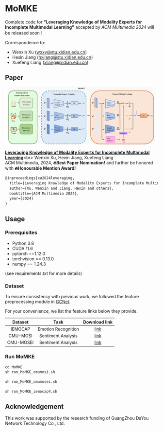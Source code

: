 # MoMKE
Complete code for **"Leveraging Knowledge of Modality Experts for Incomplete Multimodal Learning"** accepted by *ACM Multimedia 2024* will be released soon！

Correspondence to: 
  - Wenxin Xu (wxxv@stu.xidian.edu.cn)
  - Hexin Jiang (hxjiang@stu.xidian.edu.cn)
  - Xuefeng Liang (xliang@xidian.edu.cn)

## Paper

<img src="./figures/MoMKE.png" />

[**Leveraging Knowledge of Modality Experts for Incomplete Multimodal Learning**](https://openreview.net/forum?id=Gt3a8A1wLg&referrer=%5BAuthor%20Console%5D(%2Fgroup%3Fid%3Dacmmm.org%2FACMMM%2F2024%2FConference%2FAuthors%23your-submissions))<br>
Wenxin Xu, Hexin Jiang, Xuefeng Liang<br>
ACM Multimedia, 2024, **🔥Best Paper Nomination!** and further be honored with **🔥Honourable Mention Award!**

```tex
@inproceedings{xu2024leveraging,
  title={Leveraging Knowledge of Modality Experts for Incomplete Multimodal Learning},
  author={Xu, Wenxin and Jiang, Hexin and others},
  booktitle={ACM Multimedia 2024},
  year={2024}
}
```

## Usage

### Prerequisites
- Python 3.8
- CUDA 11.6
- pytorch ==1.12.0
- torchvision == 0.13.0
- numpy == 1.24.3

(see requirements.txt for more details)

### Dataset

To ensure consistency with previous work, we followed the feature preprocessing module in [GCNet](https://github.com/zeroQiaoba/GCNet).

For your convenience, we list the feature links below they provide.

|  Dataset  |                          Task                          |                        Download link                         |
| :-------: | :----------------------------------------------------------: | :----------------------------------------------------------: |
|  IEMOCAP  |         Emotion Recognition       | [link](https://drive.google.com/file/d/1Hn82-ZD0CNqXQtImd982YHHi-3gIX2G3/view?usp=share_link)|
|  CMU-MOSI |          Sentiment Analysis        | [link](https://drive.google.com/file/d/1aJxArYfZsA-uLC0sOwIkjl_0ZWxiyPxj/view?usp=share_link)|
|  CMU-MOSEI|          Sentiment Analysis       | [link](https://drive.google.com/file/d/1L6oDbtpFW2C4MwL5TQsEflY1WHjtv7L5/view?usp=share_link)|

### Run MoMKE

~~~~shell
cd MoMKE
sh run_MoMKE_cmumosi.sh

sh run_MoMKE_cmumosei.sh

sh run_MoMKE_iemocap4.sh
~~~~

## Acknowledgement

This work was supported by the research funding of GuangZhou DaYou Network Technology Co., Ltd.
